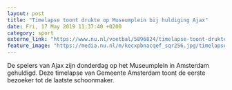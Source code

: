 ```yaml
---
layout: post
title: "Timelapse toont drukte op Museumplein bij huldiging Ajax"
date: Fri, 17 May 2019 11:37:40 +0200
category: sport
externe_link: "https://www.nu.nl/voetbal/5896824/timelapse-toont-drukte-op-museumplein-bij-huldiging-ajax.html"
feature_image: "https://media.nu.nl/m/kecxpbnacqef_sqr256.jpg/timelapse-toont-drukte-op-museumplein-bij-huldiging-ajax.jpg"
---
```


De spelers van Ajax zijn donderdag op het Museumplein in Amsterdam gehuldigd. Deze timelapse van Gemeente Amsterdam toont de eerste bezoeker tot de laatste schoonmaker.

